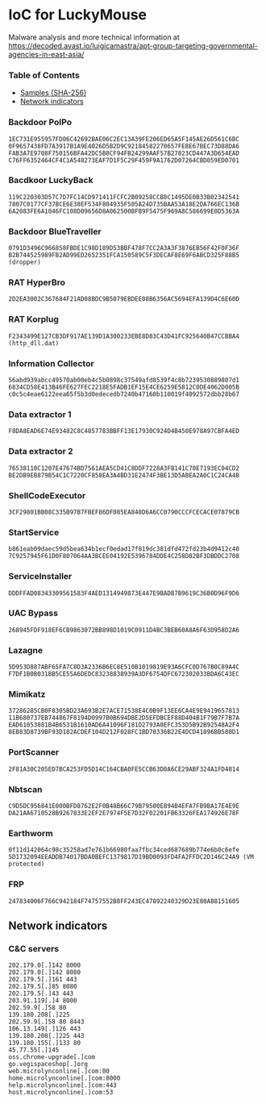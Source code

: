 # IoC for LuckyMouse

Malware analysis and more technical information at <https://decoded.avast.io/luigicamastra/apt-group-targeting-governmental-agencies-in-east-asia/>


### Table of Contents
* [Samples (SHA-256)](#samples-sha-256)
* [Network indicators](#network-indicators)

### Backdoor PolPo
```
1EC731E955957FD06C42692BAE06C2EC13A39FE206ED65A5F145AE26D561C6BC
0F9657438FD7A3917B1A9E4026D5B2D9C92184582270657FEBE67BEC73D88DA6
FAB3A7E9708F750156BFA42DC5B8CF94FB24299AAF57B27023CD447A3D654EAD
C76FF6352464CF4C1A548273EAF7D1F5C29F459F9A1762D07264CBD059ED0701
```

### Bacdkoor LuckyBack
```
119C220303D57C7D7FC14CD971411FCFC2B09258CCB8C1495DE0B33B02342541
7807C0177CF37BCE6E38EF534F804935F505A24D735BAA53A18E2DA766EC136B
6A2083FE6A1046FC108D09656D8A062500BFB9F5475F969A8C586699E0D5363A
```

### Backdoor BlueTraveller
```
0791D3496C966858FBDE1C98D189D53BBF478F7CC2A3A3F3876EB56F42F0F36F
B2B744525989FB2AD99ED2652351FCA150589C5F3DECAF8E69F6ABCD325F88B5 (dropper)
``` 

### RAT HyperBro
```
2D2EA3002C367684F21AD08BDC9B5079EBDEE08B6356AC5694EFA139D4C6E60D
``` 

### RAT Korplug
```
F2343499E127CB3DF917AE139D1A300233EBE8D83C43D41FC925640B47CCBBA4 (http_dll.dat)
```

### Information Collector
```
56abd939abcc49570ab00eb4c5b0898c37549afd8539f4c8b7239530889807d1
6834CD58E413B46FE627FEC2218E5FADB1EF15E4CE6259E5812C0DE4062D005B
c0c5c4eae6122eea65f5b3d0edecedb7240b47160b110019f4092572dbb28b67
```

### Data extractor 1
```
F8DA8EAD6E74E93482C8C4857783BBFF13E17930C924D4B450E978A97CBFA4ED
```

### Data extractor 2
```
76538110C1207E47674BD7561AEA5CD41C8DDF7228A3FB141C70E7193EC04CD2
BE2DB9EB879B54C1C7220CF858EA3A4BD31E2474F3BE13D5ABEA2A0C1C24CA4B
```

### ShellCodeExecutor
```
3CF29801BB08C335B97B7FBEF86DF085EA848D6A6CC0790CCCFCECACE07879CB
```

### StartService 
```
b861eab09daec59d5bea634b1ecf0edad17f819dc381dfd472fd23b4d9412c40
7C9257945F61D0F807064AA3BCEE04192E5396784DDE4C258D82BF3DBDDC2708
```

### ServiceInstaller
```
DDDFFAD08343309561583F4AED1314949873E447E9BADB7B9619C36B0D96F9D6
```

### UAC Bypass
```
268945FDF918EF6CB9863072BB898D1019C0911D4BC3BEB60A8A6F63D958D2A6
```

### Lazagne
```
5D953D887ABF65FA7C8D3A2336B6EC8E510B1019819E93A6CFC0D767B0C89A4C
F7DF1B0B031BB5CE55A6DEDC83238838939A3DF6754DFC672302033BDA6C43EC
```

### Mimikatz
```
37286285CB0F8305BD23A693B2E7ACE71538E4C0B9F13EE6CA4E9E9419657813
11B680737EB744867F8194D0997B0B694DBE2D5EFDBCEF88D404B1F79B7F7B7A
EAD61053881B4B6531B1610AD6A41096F181D2793A0EFC353D5B92B92548A2F4
8EB83D8739BF93D182ACDEF104D212F028FC1BD70336B22E4DCD41896BB580D1
```

### PortScanner 
```
2F81A30C205ED7BCA253FD5D14C164CBA0FE5CCB63D0A6CE29ABF324A1FD4814
```

### Nbtscan
```
C9D5DC956841E000BFD8762E2F0B48B66C79B79500E894B4EFA7FB9BA17E4E9E
DA21AA6710528B9267833E2EF2E7974F5E7D32F02201FB63326FEA174926E78F
```


### Earthworm
```
0f11d142064c98c35258ad7e761b66980faa7fbc34ced687689b774e6b0c6efe
5D1732094EEADDB74017BDA0BEFC1379817D19BD0093FD4FA2FFDC2D146C24A9 (VM protected)
```

### FRP
```
247834006F766C942184F74757552B8FF243EC47892240329D23E80A88151605
```

## Network indicators
### C&C servers
```
202.179.0[.]142 8000
202.179.0[.]142 8080
202.179.5[.]161 443
202.179.5[.]85 8080
202.179.5[.]43 443
203.91.119[.]4 8000
202.59.9[.]58 80 
139.180.208[.]225
202.59.9[.]58 80 8443
106.13.149[.]126 443
139.180.208[.]225 443
139.180.155[.]133 80
45.77.55[.]145
oss.chrome-upgrade[.]com
go.vegispaceshop[.]org
web.microlynconline[.]com:80
home.microlynconline[.]com:8000
help.microlynconline[.]com:443
host.microlynconline[.]com:53

```
